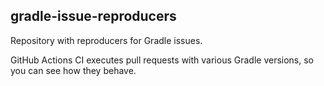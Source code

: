 gradle-issue-reproducers
------------------------

Repository with reproducers for Gradle issues.

GitHub Actions CI executes pull requests with various Gradle versions, so you can see how they behave.
